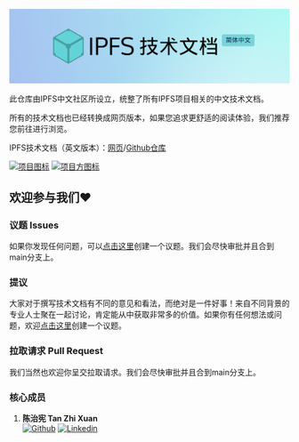 ![IPFS技术文档标头横幅](ipfs-header.png)

此仓库由IPFS中文社区所设立，统整了所有IPFS项目相关的中文技术文档。

所有的技术文档也已经转换成网页版本，如果您追求更舒适的阅读体验，我们推荐您前往进行浏览。

IPFS技术文档（英文版本）：[网页](https://docs.ipfs.io/)/[Github仓库](https://github.com/ipfs/ipfs-docs)

[![项目图标](https://img.shields.io/badge/%E9%A1%B9%E7%9B%AE-IPFS-blue)](https://ipfs.io/) 
[![项目方图标](https://img.shields.io/badge/%E9%A1%B9%E7%9B%AE%E6%96%B9-Protocol%20Labs-blue)](https://protocol.ai/)

## 欢迎参与我们❤️

### 议题 Issues
如果你发现任何问题，可以[点击这里](https://github.com/Zhixuan0318/ipfs-docs-zh-CN/issues)创建一个议题。我们会尽快审批并且合到main分支上。

### 提议 
大家对于撰写技术文档有不同的意见和看法，而绝对是一件好事！来自不同背景的专业人士聚在一起讨论，肯定能从中获取非常多的价值。如果你有任何想法或问题，欢迎[点击这里](https://github.com/Zhixuan0318/ipfs-docs-zh-CN/issues)创建一个议题。

### 拉取请求 Pull Request
我们当然也欢迎你呈交拉取请求。我们会尽快审批并且合到main分支上。

### 核心成员

1. **陈治宪 Tan Zhi Xuan**  
[![Github](https://img.shields.io/badge/GitHub-100000?style=for-the-badge&logo=github&logoColor=white)](https://github.com/Zhixuan0318) [![Linkedin](https://img.shields.io/badge/LinkedIn-0077B5?style=for-the-badge&logo=linkedin&logoColor=white)](https://www.linkedin.com/in/tan-zhi-xuan-805836196/)


